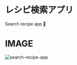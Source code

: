 # レシピ検索アプリ
Search recipe app 🍖

# IMAGE
![search-recipe-app](https://user-images.githubusercontent.com/37738543/92113011-a2c34f00-ee29-11ea-8de2-7cf7c815a6db.png)